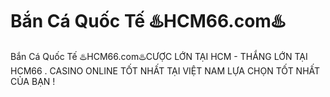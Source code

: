 # Bắn Cá Quốc Tế ♨️HCM66.com♨️

Bắn Cá Quốc Tế ♨️HCM66.com♨️CƯỢC LỚN TẠI HCM - THẮNG LỚN TẠI HCM66 . CASINO ONLINE TỐT NHẤT TẠI VIỆT NAM LỰA CHỌN TỐT NHẤT CỦA BẠN !